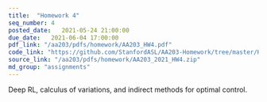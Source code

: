 ```yaml
---
title:  "Homework 4"
seq_number: 4
posted_date:   2021-05-24 21:00:00
due_date:   2021-06-04 17:00:00
pdf_link: "/aa203/pdfs/homework/AA203_HW4.pdf"
code_link: "https://github.com/StanfordASL/AA203-Homework/tree/master/HW4"
source_link: "/aa203/pdfs/homework/AA203_2021_HW4.zip"
md_group: "assignments"
---
```


Deep RL, calculus of variations, and indirect methods for optimal control.
